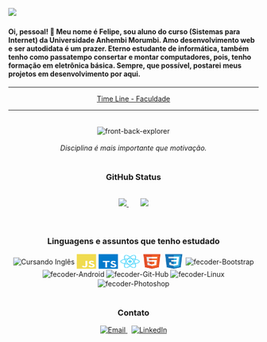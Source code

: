![](https://komarev.com/ghpvc/?username=fecodebr)

#### Oi, pessoal! 👋 Meu nome é Felipe, sou aluno do curso (Sistemas para Internet) da Universidade Anhembi Morumbi. Amo desenvolvimento web e ser autodidata é um prazer. Eterno estudante de informática, também tenho como passatempo consertar e montar computadores, pois, tenho formação em eletrônica básica. Sempre, que possível, postarei meus projetos em desenvolvimento por aqui.

---
<div align="center">
<a href='https://github.com/felipe-ssantos/graduacao-time-line' target='_blank'>Time Line - Faculdade</a>
</div>

---
<div align="center">
  <br>
  <div>
    <center>
      <img align="center" alt="front-back-explorer" src="https://i.imgur.com/Y5xkE0i.gif" autoplay>
    </center>
  </div>
  <br>
  <i>Disciplina é mais importante que motivação.</i>
  <br>
  <br>
  <!-- git status-->
  <h3>GitHub Status</h3>
  <br>
  <div>
    <a href="https://github.com/felipe-ssantos">
      <img height="180em" src="https://github-readme-stats.vercel.app/api?username=felipe-ssantos&show_icons=true&theme=dark&include_all_commits=true&count_private=true"/>
    </a>
    &nbsp;&nbsp;&nbsp;&nbsp;&nbsp;
    <a href="https://github.com/felipe-ssantos">
      <img height="180em" src="https://github-readme-stats.vercel.app/api/top-langs/?username=felipe-ssantos&layout=compact&langs_count=7&theme=dark"/>
    </a>
  </div>
  <br>
  <div style="display: inline_block">
    <br>
    <h3 align="center">Linguagens e assuntos que tenho estudado</h3>
    <!-- icons -->
    <div align="center">
      <img align="center" alt="Cursando Inglês" height="40" width="50" src="https://github.com/felipe-ssantos/link-tree/blob/main/image/eng_adobe_express.svg">
      <img align="center" alt="fecodebr-Js" height="30" width="40" src="https://raw.githubusercontent.com/devicons/devicon/master/icons/javascript/javascript-plain.svg">
      <img align="center" alt="fecodebr-Ts" height="30" width="40" src="https://raw.githubusercontent.com/devicons/devicon/master/icons/typescript/typescript-plain.svg">
      <img align="center" alt="fecodebr-React" height="30" width="40" src="https://raw.githubusercontent.com/devicons/devicon/master/icons/react/react-original.svg">
      <img align="center" alt="fecodebr-HTML" height="30" width="40" src="https://raw.githubusercontent.com/devicons/devicon/master/icons/html5/html5-original.svg">
      <img align="center" alt="fecoder-CSS" height="30" width="40" src="https://raw.githubusercontent.com/devicons/devicon/master/icons/css3/css3-original.svg">
      <img align="center" alt="fecoder-Bootstrap" height="30" width="40" src="https://cdn.jsdelivr.net/gh/devicons/devicon/icons/bootstrap/bootstrap-original.svg">  
      <img align="center" alt="fecoder-Android" height="30" width="40" src="https://cdn.jsdelivr.net/gh/devicons/devicon/icons/android/android-original.svg">
      <img align="center" alt="fecoder-Git-Hub" height="30" width="40" src="https://cdn.jsdelivr.net/gh/devicons/devicon/icons/github/github-original.svg">
      <img align="center" alt="fecoder-Linux" height="30" width="40" src="https://cdn.jsdelivr.net/gh/devicons/devicon/icons/linux/linux-original.svg">
      <img align="center" alt="fecoder-Photoshop" height="30" width="40" src="https://cdn.jsdelivr.net/gh/devicons/devicon/icons/photoshop/photoshop-plain.svg">
  </div>

<br>

<div align="center">
  <h3>Contato</h3>
  <a href="mailto:felipesilveirasantos.contato@gmail.com">
    <img src="https://img.shields.io/badge/-Gmail-%23333?style=for-the-badge&logo=gmail&logoColor=white" target="_blank" alt="Email">
  </a>
  &nbsp;
  <a href="https://www.linkedin.com/in/nfssantos/" target="_blank">
    <img src="https://img.shields.io/badge/-LinkedIn-%230077B5?style=for-the-badge&logo=linkedin&logoColor=white" target="_blank" alt="LinkedIn">
  </a>
</div>
